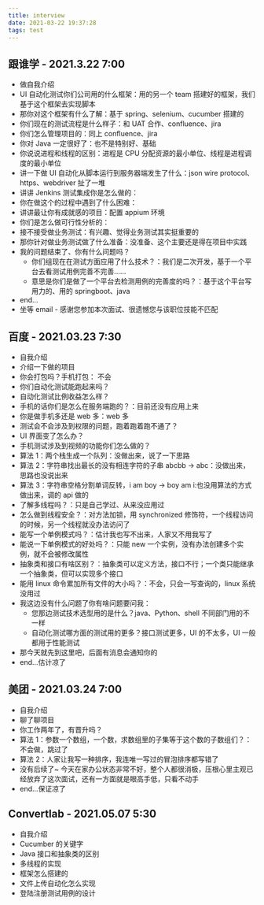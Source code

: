 ```yaml
---
title: interview
date: 2021-03-22 19:37:28
tags: test
---
```


## 跟谁学 - 2021.3.22 7:00

- 做自我介绍
- UI 自动化测试你们公司用的什么框架：用的另一个 team 搭建好的框架，我们基于这个框架去实现脚本
- 那你对这个框架有什么了解：基于 spring、selenium、cucumber 搭建的
- 你们现在的测试流程是什么样子：和 UAT 合作、confluence、jira
- 你们怎么管理项目的：同上 confluence、jira
- 你对 Java 一定很好了：也不是特别好、基础
- 你说说进程和线程的区别：进程是 CPU 分配资源的最小单位、线程是进程调度的最小单位
- 讲一下做 UI 自动化从脚本运行到服务器端发生了什么：json wire protocol、https、webdriver 扯了一堆
- 讲讲 Jenkins 测试集成你是怎么做的：
- 你在做这个的过程中遇到了什么困难：
- 讲讲最让你有成就感的项目：配置 appium 环境
- 你们是怎么做可行性分析的：
- 接不接受做业务测试：有兴趣、觉得业务测试其实挺重要的
- 那你针对做业务测试做了什么准备：没准备、这个主要还是得在项目中实践
- 我的问题结束了、你有什么问题吗？
  - 你们组现在在测试方面应用了什么技术？：我们是二次开发，基于一个平台去看测试用例完善不完善......
  - 意思是你们是做了一个平台去检测用例的完善度的吗？：基于这个平台写用力的、用的 springboot、java
- end...
- 坐等 email - 感谢您参加本次面试、很遗憾您与该职位技能不匹配

## 百度 - 2021.03.23 7:30

- 自我介绍
- 介绍一下做的项目
- 你会打包吗？手机打包： 不会
- 你们自动化测试能跑起来吗？
- 自动化测试比例收益怎么样？
- 手机的话你们是怎么在服务端跑的？：目前还没有应用上来
- 你是做手机多还是 web 多：web 多
- 测试会不会涉及到权限的问题，跑着跑着跑不通了？
- UI 界面变了怎么办？
- 手机测试涉及到视频的功能你们怎么做的？
- 算法 1：两个栈生成一个队列：没做出来，说了一下思路
- 算法 2：字符串找出最长的没有相连字符的子串 abcbb -> abc：没做出来，思路也没说出来
- 算法 3：字符串空格分割单词反转，i am boy -> boy am i:也没用算法的方式做出来，调的 api 做的
- 了解多线程吗？：只是自己学过、从来没应用过
- 怎么做到线程安全？：对方法加锁，用 synchronized 修饰符，一个线程访问的时候，另一个线程就没办法访问了
- 能写一个单例模式吗？：估计我也写不出来，人家又不用我写了
- 能说一下单例模式的好处吗？：只能 new 一个实例，没有办法创建多个实例，就不会被修改属性
- 抽象类和接口有啥区别？：抽象类可以定义方法，接口不行；一个类只能继承一个抽象类，但可以实现多个接口
- 能用 linux 命令累加所有文件的大小吗？：不会，只会一写查询的，linux 系统没用过
- 我这边没有什么问题了你有啥问题要问我：
  - 您那边测试技术选型用的是什么？java、Python、shell 不同部门用的不一样
  - 自动化测试哪方面的测试用的更多？接口测试更多，UI 的不太多，UI 一般都用于性能测试
- 那今天就先到这里吧，后面有消息会通知你的
- end...估计凉了

## 美团 - 2021.03.24 7:00

- 自我介绍
- 聊了聊项目
- 你工作两年了，有晋升吗？
- 算法 1：参数一个数组，一个数，求数组里的子集等于这个数的子数组们？： 不会做，跳过了
- 算法 2：人家让我写一种排序，我连唯一写过的冒泡排序都写错了
- 没有后续了~ 今天在家办公状态非常不好，整个人都很消极，压根心里主观已经放弃了这次面试，还有一方面就是眼高手低，只看不动手
- end...保证凉了

## Convertlab - 2021.05.07 5:30

- 自我介绍
- Cucumber 的关键字
- Java 接口和抽象类的区别
- 多线程的实现
- 框架怎么搭建的
- 文件上传自动化怎么实现
- 登陆注册测试用例的设计
